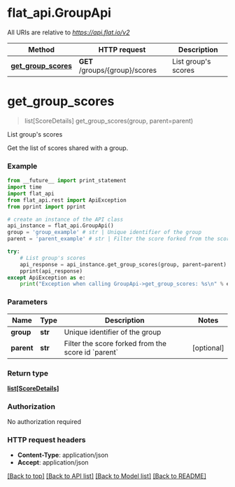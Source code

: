 # flat_api.GroupApi

All URIs are relative to *https://api.flat.io/v2*

Method | HTTP request | Description
------------- | ------------- | -------------
[**get_group_scores**](GroupApi.md#get_group_scores) | **GET** /groups/{group}/scores | List group&#39;s scores


# **get_group_scores**
> list[ScoreDetails] get_group_scores(group, parent=parent)

List group's scores

Get the list of scores shared with a group. 

### Example 
```python
from __future__ import print_statement
import time
import flat_api
from flat_api.rest import ApiException
from pprint import pprint

# create an instance of the API class
api_instance = flat_api.GroupApi()
group = 'group_example' # str | Unique identifier of the group
parent = 'parent_example' # str | Filter the score forked from the score id `parent` (optional)

try: 
    # List group's scores
    api_response = api_instance.get_group_scores(group, parent=parent)
    pprint(api_response)
except ApiException as e:
    print("Exception when calling GroupApi->get_group_scores: %s\n" % e)
```

### Parameters

Name | Type | Description  | Notes
------------- | ------------- | ------------- | -------------
 **group** | **str**| Unique identifier of the group | 
 **parent** | **str**| Filter the score forked from the score id &#x60;parent&#x60; | [optional] 

### Return type

[**list[ScoreDetails]**](ScoreDetails.md)

### Authorization

No authorization required

### HTTP request headers

 - **Content-Type**: application/json
 - **Accept**: application/json

[[Back to top]](#) [[Back to API list]](../README.md#documentation-for-api-endpoints) [[Back to Model list]](../README.md#documentation-for-models) [[Back to README]](../README.md)

